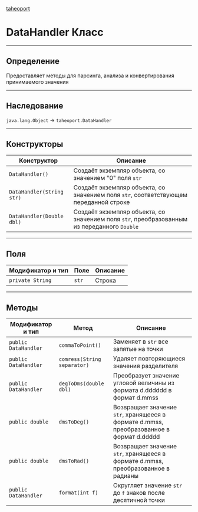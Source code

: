 
[taheoport](https://github.com/AndrewNizovkin/Taheoport/blob/main/README.md)

# DataHandler Класс

---

## Определение

Предоставляет методы для парсинга, анализа и конвертирования принимаемого значения

---

## Наследование

`java.lang.Object` -> `taheoport.DataHandler`

---

## Конструкторы

Конструктор | Описание
--- | ---
`DataHandler()`| Создаёт экземпляр объекта, со значением "0" поля `str` 
`DataHandler(String str)`| Создаёт экземпляр объекта, со значением поля `str`, соответствующем переданной строке
`DataHandler(Double dbl)`| Создаёт экземпляр объекта, со значением поля `str`, преобразованным из переданного `Double`

---

## Поля

Модификатор и тип | Поле | Описание
--- | ---|---
`private String` | `str` | Строка


---

## Методы

Модификатор и тип | Метод | Описание
--- | --- | ---
`public DataHandler` | `commaToPoint()` |  Заменяет в `str` все запятые на точки
`public DataHandler` | `comress(String separator)` |  Удаляет повторяющиеся значения разделителя
`public DataHandler` | `degToDms(double dbl)` |  Преобразует значение угловой величины из формата d.dddddd в формат d.mmss
`public double` | `dmsToDeg()` |  Возвращает значение `str`, хранящееся в формате d.mmss, преобразованное в  формат d.ddddd
`public double` | `dmsToRad()` |  Возвращает значение `str`, хранящееся в формате d.mmss, преобразованное в радианы
`public DataHandler` | `format(int f)` |  Округляет значение `str` до `f` знаков после десятичной точки
